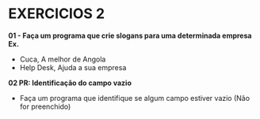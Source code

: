# EXERCICIOS 2 #

**01 - Faça um programa que crie slogans para uma determinada empresa**</br>
**Ex.**

- Cuca, A melhor de Angola
- Help Desk, Ajuda a sua empresa

**02 PR: Identificação do campo vazio** <br>

- Faça um programa que identifique se algum campo estiver vazio (Não for preenchido)
